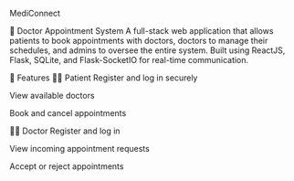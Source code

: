 MediConnect



🏥 Doctor Appointment System
A full-stack web application that allows patients to book appointments with doctors, doctors to manage their schedules, and admins to oversee the entire system. Built using ReactJS, Flask, SQLite, and Flask-SocketIO for real-time communication.

📌 Features
🧑‍⚕️ Patient
Register and log in securely

View available doctors

Book and cancel appointments

👨‍⚕️ Doctor
Register and log in

View incoming appointment requests

Accept or reject appointments
